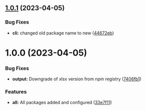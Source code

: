 ## [1.0.1](https://github.com/dodevs/Acquary/compare/cli-v1.0.0...cli-v1.0.1) (2023-04-05)


### Bug Fixes

* **cli:** changed old package name to new ([44672eb](https://github.com/dodevs/Acquary/commit/44672eb9fafcc93a4722fcb5b6726b7142692307))

# 1.0.0 (2023-04-05)


### Bug Fixes

* **output:** Downgrade of xlsx version from npm registry ([7406fb1](https://github.com/dodevs/Acquary/commit/7406fb138c791535561463cc8957c97bf804d998))


### Features

* **all:** All packages added and configured ([33e7f11](https://github.com/dodevs/Acquary/commit/33e7f11bccc1a4328ea41274329293cfe41abd7c))
